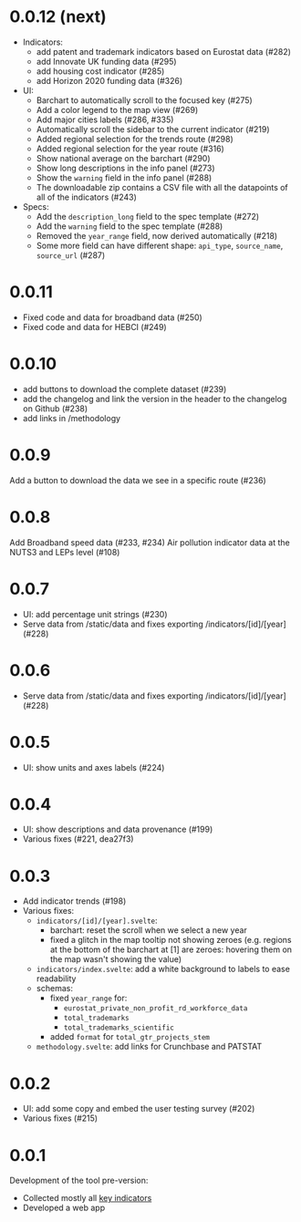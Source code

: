 # 0.0.12 (next)

- Indicators:
	- add patent and trademark indicators based on Eurostat data (#282)
	- add Innovate UK funding data (#295)
	- add housing cost indicator (#285)
	- add Horizon 2020 funding data (#326)
- UI:
	- Barchart to automatically scroll to the focused key (#275)
	- Add a color legend to the map view (#269)
	- Add major cities labels (#286, #335)
	- Automatically scroll the sidebar to the current indicator (#219)
	- Added regional selection for the trends route (#298)
	- Added regional selection for the year route (#316)
	- Show national average on the barchart (#290)
	- Show long descriptions in the info panel (#273)
	- Show the `warning` field in the info panel (#288)
	- The downloadable zip contains a CSV file with all the datapoints of all of the indicators (#243)
- Specs:
	- Add the `description_long` field to the spec template (#272)
	- Add the `warning` field to the spec template (#288)
	- Removed the `year_range` field, now derived automatically (#218)
	- Some more field can have different shape: `api_type`, `source_name`, `source_url` (#287)

# 0.0.11

- Fixed code and data for broadband data (#250)
- Fixed code and data for HEBCI (#249)

# 0.0.10

- add buttons to download the complete dataset (#239)
- add the changelog and link the version in the header to the changelog on Github (#238)
- add links in /methodology

# 0.0.9

Add a button to download the data we see in a specific route (#236)

# 0.0.8

Add Broadband speed data (#233, #234)
Air pollution indicator data at the NUTS3 and LEPs level (#108)

# 0.0.7

- UI: add percentage unit strings (#230)
- Serve data from /static/data and fixes exporting /indicators/[id]/[year] (#228)

# 0.0.6

- Serve data from /static/data and fixes exporting /indicators/[id]/[year] (#228)

# 0.0.5

- UI: show units and axes labels (#224)

# 0.0.4

- UI: show descriptions and data provenance (#199)
- Various fixes (#221, dea27f3)

# 0.0.3

- Add indicator trends (#198)
- Various fixes:
  - `indicators/[id]/[year].svelte`:
    - barchart: reset the scroll when we select a new year
    - fixed a glitch in the map tooltip not showing zeroes
    (e.g. regions at the bottom of the barchart at [1] are zeroes: hovering them on the map wasn't showing the value)
  - `indicators/index.svelte`: add a white background to labels to ease readability
  - schemas:
    - fixed `year_range` for:
      - `eurostat_private_non_profit_rd_workforce_data`
      - `total_trademarks`
      - `total_trademarks_scientific`
    - added `format` for `total_gtr_projects_stem`
  - `methodology.svelte`: add links for Crunchbase and PATSTAT

# 0.0.2

- UI: add some copy and embed the user testing survey  (#202)
- Various fixes (#215)

# 0.0.1

Development of the tool pre-version:
- Collected mostly all [key indicators](https://github.com/nestauk/beis-indicators/issues?q=is%3Aissue+is%3Aopen+sort%3Aupdated-desc+label%3Akey)
- Developed a web app
